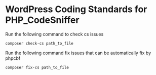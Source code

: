 # WordPress Coding Standards for PHP_CodeSniffer

Run the following command to check cs issues

``composer check-cs path_to_file``

Run the following command fix issues that can be automatically fix by phpcbf

``composer fix-cs path_to_file``